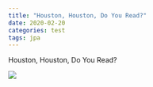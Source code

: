 ```yaml
---
title: "Houston, Houston, Do You Read?"
date: 2020-02-20
categories: test
tags: jpa
---
```

Houston, Houston, Do You Read?

![](https://devinlife.com/assets/images/bio-photo-keyboard-small.jpg)
